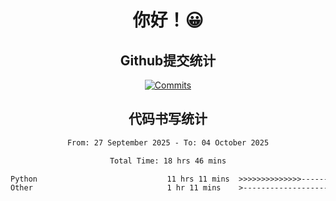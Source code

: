 <div align="center">
<h1>你好！😀</h1>

<h2>Github提交统计</h2>

[![Commits](https://github-readme-stats.ikunshare.com/api?username=ikun0014&include_all_commits=true&locale=cn&show_icons=true&bg_color=0,EC6C6C,FFD479,FFFC79,73FA79,73FDFF,D783FF)](https://github.com/ikun0014)

</div>



<div align="center">
<h2>代码书写统计</h2>
  
<!--START_SECTION:waka-->

```txt
From: 27 September 2025 - To: 04 October 2025

Total Time: 18 hrs 46 mins

Python                             11 hrs 11 mins  >>>>>>>>>>>>>>-----------   56.12 %
Other                              1 hr 11 mins    >------------------------   05.96 %
```

<!--END_SECTION:waka-->

</div>
